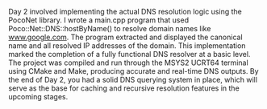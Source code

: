 Day 2 involved implementing the actual DNS resolution logic using the PocoNet library. 
I wrote a main.cpp program that used Poco::Net::DNS::hostByName() to resolve domain names like www.google.com. 
The program extracted and displayed the canonical name and all resolved IP addresses of the domain. 
This implementation marked the completion of a fully functional DNS resolver at a basic level. 
The project was compiled and run through the MSYS2 UCRT64 terminal using CMake and Make, producing accurate and real-time DNS outputs. 
By the end of Day 2, you had a solid DNS querying system in place, which will serve as the base for caching and recursive resolution features in the upcoming stages.

